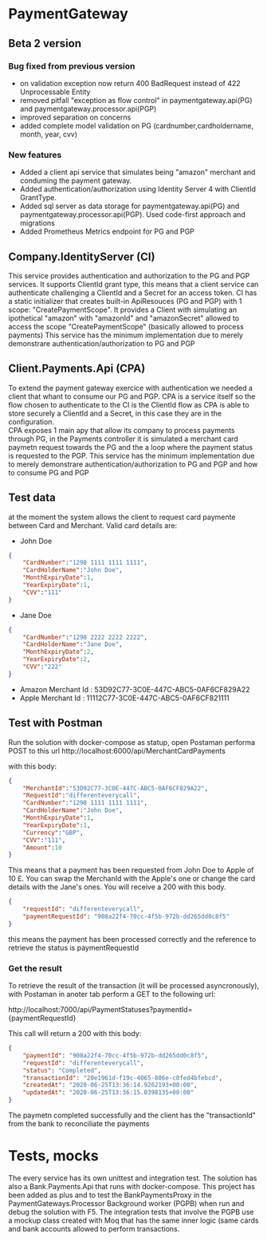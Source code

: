 # PaymentGateway
## Beta 2 version
### Bug fixed from previous version
* on validation exception now return 400 BadRequest instead of 422 Unprocessable Entity
* removed pitfall  "exception as flow control" in  paymentgateway.api(PG) and paymentgateway.processor.api(PGP)
* improved separation on concerns
* added complete model  validation on PG  (cardnumber,cardholdername, month, year, cvv)
### New features
* Added a client api service that simulates being "amazon" merchant and conduming the payment gateway. 
* Added authentication/authorization using Identity Server 4 with ClientId GrantType. 
* Added sql server as data storage for  paymentgateway.api(PG) and paymentgateway.processor.api(PGP). Used code-first approach and migrations
* Added Prometheus Metrics endpoint for PG and PGP

## Company.IdentityServer (CI)
This service provides authentication and authorization to the PG and PGP services. It supports ClientId grant type,
this means that a client service can authenticate challenging a ClientId and a Secret for an access token.
CI has a static initializer that creates  built-in ApiResouces (PG and PGP) with 1 scope: "CreatePaymentScope".
It provides a Client with simulating an ipothetical "amazon" with "amazonId" and "amazonSecret"
allowed to access the scope "CreatePaymentScope" (basically allowed to process payments)
This service has the minimum implementation due to merely demonstrare authentication/authorization to PG and PGP

## Client.Payments.Api (CPA)
To extend the payment gateway exercice with authentication we needed a client that whant to consume our PG and PGP.
CPA is a service itself so the flow chosen to authenticate to the CI is the  ClientId flow as CPA is able to store securely 
a ClientId and a Secret, in this case they are in the configuration.  
CPA exposes 1 main apy that allow its company to process payments through PG, in the Payments controller it is simulated 
a merchant card paymetn request towards the PG and the a loop where the payment status is requested to the PGP.
This service has the minimum implementation due to merely demonstrare authentication/authorization to PG and PGP 
and how to consume PG and PGP


## Test data
at the moment the system allows the client to request card paymente between Card and Merchant. Valid card details are:
* John Doe
```json
{
    "CardNumber":"1298 1111 1111 1111",
    "CardHolderName":"John Doe",
    "MonthExpiryDate":1,
    "YearExpiryDate":1,
    "CVV":"111"
}
```


* Jane Doe 
```json
{
    "CardNumber":"1298 2222 2222 2222",
    "CardHolderName":"Jane Doe",
    "MonthExpiryDate":2,
    "YearExpiryDate":2, 
    "CVV":"222"
}
``` 
* Amazon Merchant Id : 53D92C77-3C0E-447C-ABC5-0AF6CF829A22
* Apple  Merchant Id  : 11112C77-3C0E-447C-ABC5-0AF6CF821111

## Test with Postman
Run the solution with docker-compose as statup, open Postaman performa POST to this url 
http://localhost:6000/api/MerchantCardPayments

with this body:
```json
{
    "MerchantId":"53D92C77-3C0E-447C-ABC5-0AF6CF829A22",
    "RequestId":"differenteverycall",
    "CardNumber":"1298 1111 1111 1111",
    "CardHolderName":"John Doe",
    "MonthExpiryDate":1,
    "YearExpiryDate":1,
    "Currency":"GBP",
    "CVV":"111",
    "Amount":10
}
```
This means that a payment has been requested from John Doe to Apple of 10 £. You can swap the MerchanId
with the Apple's one or change the card details with the Jane's ones. You will receive a 200 with this body.
```json
{
    "requestId": "differenteverycall",
    "paymentRequestId": "908a22f4-70cc-4f5b-972b-dd265dd0c8f5"
}
```
this means the payment has been processed correctly and the reference to retrieve the status is paymentRequestId 
### Get the result
To retrieve the result of the transaction (it will be processed asyncronously), with Postaman in anoter tab perform a GET to the following url:

http://localhost:7000/api/PaymentStatuses?paymentId={paymentRequestId}

This call will return a 200 with this body:
```json
{
    "paymentId": "908a22f4-70cc-4f5b-972b-dd265dd0c8f5",
    "requestId": "differenteverycall",
    "status": "Completed",
    "transactionId": "20e1961d-f19c-4065-806e-c0fed4bfebcd",
    "createdAt": "2020-06-25T13:36:14.9262193+00:00",
    "updatedAt": "2020-06-25T13:36:15.0398135+00:00"
}
```
The paymetn completed successfully and the client has the "transactionId" from the bank to reconciliate the payments 

# Tests, mocks
The every service has its own unittest and integration test. The solution has also a Bank.Payments.Api that runs with docker-compose. This project has been added as plus and to test the BankPaymentsProxy in the PaymentGateways.Processor Background worker (PGPB)  when run and debug the solution with F5. The integration tests that involve the PGPB use a mockup class created with Moq that has the same inner logic (same cards and bank accounts allowed to perform transactions.
